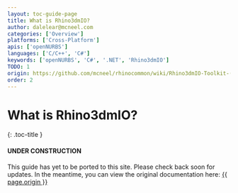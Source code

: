 ```yaml
---
layout: toc-guide-page
title: What is Rhino3dmIO?
author: dalelear@mcneel.com
categories: ['Overview']
platforms: ['Cross-Platform']
apis: ['openNURBS']
languages: ['C/C++', 'C#']
keywords: ['openNURBS', 'C#', '.NET', 'Rhino3dmIO']
TODO: 1
origin: https://github.com/mcneel/rhinocommon/wiki/Rhino3dmIO-Toolkit-(OpenNURBS-build)
order: 2
---
```


# What is Rhino3dmIO?
{: .toc-title }

<div class="bs-callout bs-callout-danger">
  <h4>UNDER CONSTRUCTION</h4>
  <p>This guide has yet to be ported to this site.  Please check back soon for updates.  
  In the meantime, you can view the original documentation here:
  <a href="{{ page.origin }}">{{ page.origin }}</a></p>
</div>
